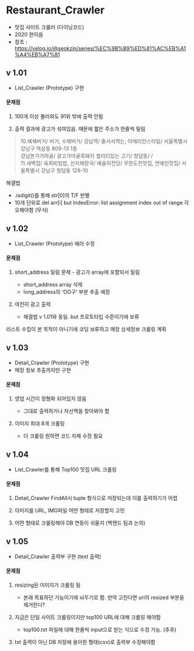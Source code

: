 # Restaurant_Crawler
- 맛집 사이트 크롤러 (다이닝코드)
- 2020 한이음
- 참조 : https://velog.io/@seokzin/series/%EC%9B%B9%ED%81%AC%EB%A1%A4%EB%A7%81


## v 1.01
- List_Crawler (Prototype) 구현

#### 문제점
1. 100개 이상 불러와도 91위 밖에 출력 안됨

2. 출력 결과에 광고가 섞여있음. 때문에 짧은 주소가 한줄씩 밀림

>10.쉑쉑버거/ 버거, 수제버거/ 강남역/ 줄서서먹는, 아메리칸스타일/ 서울특별시 강남구 역삼동 809-13 1층  
>강남본가가마골/ 광고가마골흑돼지 퀄리티있는 고기/ 청담동/ /  
>11.새벽집/ 육회비빔밥, 선지해장국/ 예술의전당/ 무한도전맛집, 연예인맛집/ 서울특별시 강남구 청담동 129-10

해결법
- .isdigit()를 통해 str[0]의 T/F 판별
- 10개 단위로 del arr[i] but IndexError: list assignment index out of range 각오해야함 (무식)

## v 1.02
- List_Crawler (Prototype) 에러 수정

#### 문제점
1. short_address 밀림 문제 - 광고가 array에 포함되서 밀림
    - short_address array 삭제
    - long_address의 'OO구' 부분 추출 예정

2. 여전히 광고 출력
    - 해결법 v 1.01와 동일. but 프로토타입 수준이기에 보류

리스트 수집이 본 목적이 아니기에 코딩 보류하고 매장 상세정보 크롤링 계획

## v 1.03
- Detail_Crawler (Prototype) 구현
- 매장 정보 추출까지만 구현

#### 문제점
1. 영업 시간이 정형화 되어있지 않음
    - 그대로 출력하거나 차선책을 찾아봐야 함

2. 이미지 최대 8개 크롤링
    - 더 크롤링 원하면 코드 자체 수정 필요

## v 1.04
- List_Crawler를 통해 Top100 맛집 URL 크롤링

#### 문제점
1. Detail_Crawler FindAll시 tuple 형식으로 저장되는데 이를 출력하기가 어렵

2. 이미지를 URL, IMG파일 어떤 형태로 저장할지 고민

3. 어떤 형태로 크롤링해야 DB 연동이 쉬울지 (백엔드 팀과 논의)

## v 1.05
- Detail_Crawler 출력부 구현 (text 출력)

#### 문제점
1. resizing된 이미지가 크롤링 됨  
    - 본래 목표하던 기능이기에 놔두기로 함. 만약 고친다면 url의 resized 부분을 제거한다?

2. 지금은 단일 사이트 크롤링이지만 top100 URL에 대해 크롤링 해야함
    - top100.txt 파일에 대해 한줄씩 input으로 받는 식으로 수정 가능. (추후)

3. txt 출력이 아닌 DB 저장에 용이한 형태(csv)로 출력부 수정해야함
    